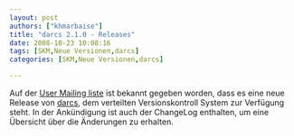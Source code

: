 ```yaml
---
layout: post
authors: ["khmarbaise"]
title: "darcs 2.1.0 - Releases"
date: 2008-10-23 10:08:16
tags: [SKM,Neue Versionen,darcs]
categories: [SKM,Neue Versionen,darcs]

---
```

Auf der <a href="http://lists.osuosl.org/pipermail/darcs-users/2008-October/014505.html">User Mailing liste</a> ist bekannt gegeben worden, dass es eine neue Release von <a href="http://darcs.net/">darcs</a>, dem verteilten Versionskontroll System zur Verfügung steht. In der Ankündigung ist auch der ChangeLog enthalten, um eine Übersicht über die Änderungen zu erhalten.


